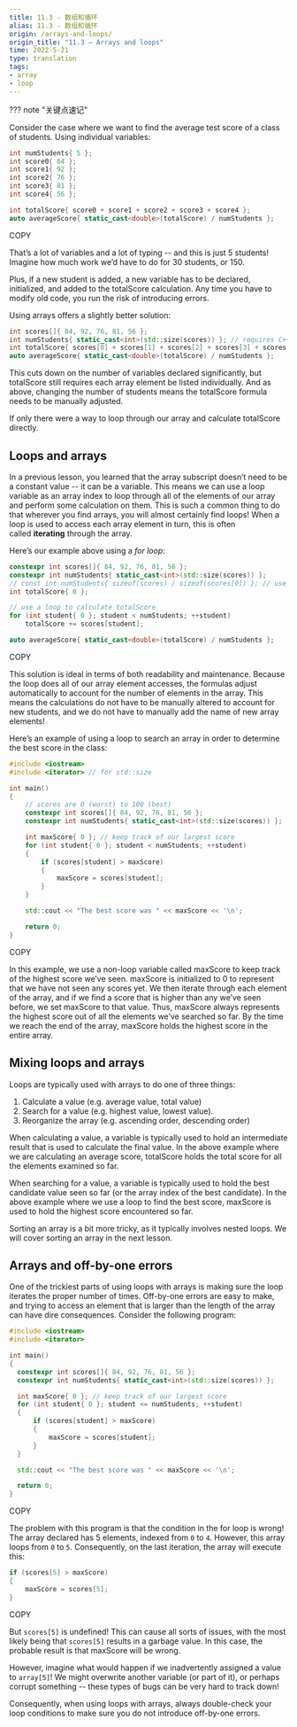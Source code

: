 ```yaml
---
title: 11.3 - 数组和循环
alias: 11.3 - 数组和循环
origin: /arrays-and-loops/
origin_title: "11.3 — Arrays and loops"
time: 2022-5-21
type: translation
tags:
- array
- loop
---
```


??? note "关键点速记"
	

Consider the case where we want to find the average test score of a class of students. Using individual variables:

```cpp
int numStudents{ 5 };
int score0{ 84 };
int score1{ 92 };
int score2{ 76 };
int score3{ 81 };
int score4{ 56 };

int totalScore{ score0 + score1 + score2 + score3 + score4 };
auto averageScore{ static_cast<double>(totalScore) / numStudents };
```

COPY

That’s a lot of variables and a lot of typing -- and this is just 5 students! Imagine how much work we’d have to do for 30 students, or 150.

Plus, if a new student is added, a new variable has to be declared, initialized, and added to the totalScore calculation. Any time you have to modify old code, you run the risk of introducing errors.

Using arrays offers a slightly better solution:

```cpp
int scores[]{ 84, 92, 76, 81, 56 };
int numStudents{ static_cast<int>(std::size(scores)) }; // requires C++17 and <iterator> header
int totalScore{ scores[0] + scores[1] + scores[2] + scores[3] + scores[4] };
auto averageScore{ static_cast<double>(totalScore) / numStudents };
```


This cuts down on the number of variables declared significantly, but totalScore still requires each array element be listed individually. And as above, changing the number of students means the totalScore formula needs to be manually adjusted.

If only there were a way to loop through our array and calculate totalScore directly.

## Loops and arrays

In a previous lesson, you learned that the array subscript doesn’t need to be a constant value -- it can be a variable. This means we can use a loop variable as an array index to loop through all of the elements of our array and perform some calculation on them. This is such a common thing to do that wherever you find arrays, you will almost certainly find loops! When a loop is used to access each array element in turn, this is often called **iterating** through the array.

Here’s our example above using a _for loop_:

```cpp
constexpr int scores[]{ 84, 92, 76, 81, 56 };
constexpr int numStudents{ static_cast<int>(std::size(scores)) };
// const int numStudents{ sizeof(scores) / sizeof(scores[0]) }; // use this instead if not C++17 capable
int totalScore{ 0 };

// use a loop to calculate totalScore
for (int student{ 0 }; student < numStudents; ++student)
    totalScore += scores[student];

auto averageScore{ static_cast<double>(totalScore) / numStudents };
```

COPY

This solution is ideal in terms of both readability and maintenance. Because the loop does all of our array element accesses, the formulas adjust automatically to account for the number of elements in the array. This means the calculations do not have to be manually altered to account for new students, and we do not have to manually add the name of new array elements!

Here’s an example of using a loop to search an array in order to determine the best score in the class:

```cpp
#include <iostream>
#include <iterator> // for std::size

int main()
{
    // scores are 0 (worst) to 100 (best)
    constexpr int scores[]{ 84, 92, 76, 81, 56 };
    constexpr int numStudents{ static_cast<int>(std::size(scores)) };

    int maxScore{ 0 }; // keep track of our largest score
    for (int student{ 0 }; student < numStudents; ++student)
    {
        if (scores[student] > maxScore)
        {
            maxScore = scores[student];
        }
    }

    std::cout << "The best score was " << maxScore << '\n';

    return 0;
}
```

COPY

In this example, we use a non-loop variable called maxScore to keep track of the highest score we’ve seen. maxScore is initialized to 0 to represent that we have not seen any scores yet. We then iterate through each element of the array, and if we find a score that is higher than any we’ve seen before, we set maxScore to that value. Thus, maxScore always represents the highest score out of all the elements we’ve searched so far. By the time we reach the end of the array, maxScore holds the highest score in the entire array.

## Mixing loops and arrays

Loops are typically used with arrays to do one of three things:

1.  Calculate a value (e.g. average value, total value)
2.  Search for a value (e.g. highest value, lowest value).
3.  Reorganize the array (e.g. ascending order, descending order)

When calculating a value, a variable is typically used to hold an intermediate result that is used to calculate the final value. In the above example where we are calculating an average score, totalScore holds the total score for all the elements examined so far.

When searching for a value, a variable is typically used to hold the best candidate value seen so far (or the array index of the best candidate). In the above example where we use a loop to find the best score, maxScore is used to hold the highest score encountered so far.

Sorting an array is a bit more tricky, as it typically involves nested loops. We will cover sorting an array in the next lesson.

## Arrays and off-by-one errors

One of the trickiest parts of using loops with arrays is making sure the loop iterates the proper number of times. Off-by-one errors are easy to make, and trying to access an element that is larger than the length of the array can have dire consequences. Consider the following program:

```cpp
#include <iostream>
#include <iterator>

int main()
{
  constexpr int scores[]{ 84, 92, 76, 81, 56 };
  constexpr int numStudents{ static_cast<int>(std::size(scores)) };

  int maxScore{ 0 }; // keep track of our largest score
  for (int student{ 0 }; student <= numStudents; ++student)
  {
      if (scores[student] > maxScore)
      {
          maxScore = scores[student];
      }
  }

  std::cout << "The best score was " << maxScore << '\n';

  return 0;
}
```

COPY

The problem with this program is that the condition in the for loop is wrong! The array declared has 5 elements, indexed from `0` to `4`. However, this array loops from `0` to `5`. Consequently, on the last iteration, the array will execute this:

```cpp
if (scores[5] > maxScore)
{
    maxScore = scores[5];
}
```

COPY

But `scores[5]` is undefined! This can cause all sorts of issues, with the most likely being that `scores[5]` results in a garbage value. In this case, the probable result is that maxScore will be wrong.

However, imagine what would happen if we inadvertently assigned a value to `array[5]`! We might overwrite another variable (or part of it), or perhaps corrupt something -- these types of bugs can be very hard to track down!

Consequently, when using loops with arrays, always double-check your loop conditions to make sure you do not introduce off-by-one errors.